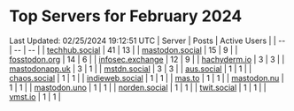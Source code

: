 # Top Servers for February 2024
Last Updated: 02/25/2024 19:12:51 UTC
| Server | Posts | Active Users |
| -- | -- | -- |
| [techhub.social](https://techhub.social/tags/PowerShell) | 41 | 13 |
| [mastodon.social](https://mastodon.social/tags/PowerShell) | 15 | 9 |
| [fosstodon.org](https://fosstodon.org/tags/PowerShell) | 14 | 6 |
| [infosec.exchange](https://infosec.exchange/tags/PowerShell) | 12 | 9 |
| [hachyderm.io](https://hachyderm.io/tags/PowerShell) | 3 | 3 |
| [mastodonapp.uk](https://mastodonapp.uk/tags/PowerShell) | 3 | 1 |
| [mstdn.social](https://mstdn.social/tags/PowerShell) | 3 | 3 |
| [aus.social](https://aus.social/tags/PowerShell) | 1 | 1 |
| [chaos.social](https://chaos.social/tags/PowerShell) | 1 | 1 |
| [indieweb.social](https://indieweb.social/tags/PowerShell) | 1 | 1 |
| [mas.to](https://mas.to/tags/PowerShell) | 1 | 1 |
| [mastodon.nu](https://mastodon.nu/tags/PowerShell) | 1 | 1 |
| [mastodon.uno](https://mastodon.uno/tags/PowerShell) | 1 | 1 |
| [norden.social](https://norden.social/tags/PowerShell) | 1 | 1 |
| [twit.social](https://twit.social/tags/PowerShell) | 1 | 1 |
| [vmst.io](https://vmst.io/tags/PowerShell) | 1 | 1 |
